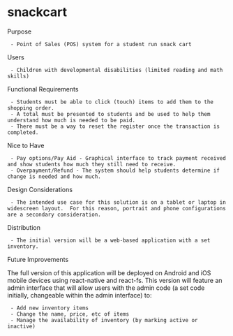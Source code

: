 # snackcart
Purpose

     - Point of Sales (POS) system for a student run snack cart   

Users 

     - Children with developmental disabilities (limited reading and math skills)

Functional Requirements

     - Students must be able to click (touch) items to add them to the shopping order.  
     - A total must be presented to students and be used to help them understand how much is needed to be paid.  
     - There must be a way to reset the register once the transaction is completed. 

Nice to Have

     - Pay options/Pay Aid - Graphical interface to track payment received and show students how much they still need to receive.
     - Overpayment/Refund - The system should help students determine if change is needed and how much.  

Design Considerations

     - The intended use case for this solution is on a tablet or laptop in widescreen layout.  For this reason, portrait and phone configurations are a secondary consideration.

Distribution

     - The initial version will be a web-based application with a set inventory.  
     
Future Improvements

The full version of this application will be deployed on Android and iOS mobile devices using react-native and react-fs.  This version will feature an admin interface that will allow users with the admin code (a set code initially, changeable within the admin interface) to:

     - Add new inventory items
     - Change the name, price, etc of items
     - Manage the availability of inventory (by marking active or inactive)


